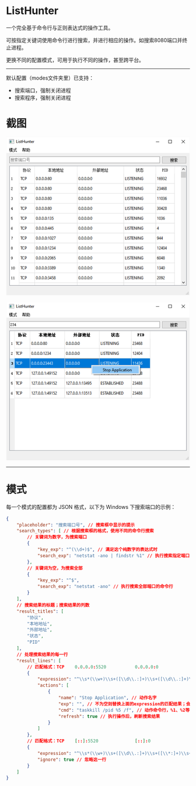 ListHunter
===

一个完全基于命令行与正则表达式的操作工具。

可按指定关键词使用命令行进行搜索，并进行相应的操作。如搜索8080端口并终止进程。

更换不同的配置模式，可用于执行不同的操作，甚至跨平台。

---

默认配置（modes文件夹里）已支持：

- 搜索端口，强制关闭进程
- 搜索程序，强制关闭进程



# 截图

![搜索全部端口](screenshots/search1.png)

![终止指定端口](screenshots/search2.png)



---

# 模式

每一个模式的配置都为 JSON 格式，以下为 Windows 下搜索端口的示例：

```json
{
    "placeholder": "搜索端口号", // 搜索框中显示的提示
    "search_types": [ // 根据搜索框的格式，使用不同的命令行搜索
        // 关键词为数字，为搜索端口
        {
            "key_exp": "^(\\d+)$", // 满足这个纯数字的表达式时
            "search_exp": "netstat -ano | findstr %1" // 执行搜索指定端口的命令行
        },
        // 关键词为空，为搜索全部
        {
            "key_exp": "^$",
            "search_exp": "netstat -ano" // 执行搜索全部端口的命令行
        }
    ],
    // 搜索结果的标题；搜索结果的列数
    "result_titles": [
        "协议",
        "本地地址",
        "外部地址",
        "状态",
        "PID"
    ],
    // 处理搜索结果的每一行
    "result_lines": [
        // 匹配格式：TCP    0.0.0.0:5520           0.0.0.0:0              LISTENING       24536
        {
            "expression": "^\\s*(\\w+)\\s+([\\d\\.:]+)\\s+([\\d\\.:]+)\\s+(\\w+)\\s+(\\d+)\\s*$",
            "actions": [
                {
                    "name": "Stop Application", // 动作名字
                    "exp": "", // 不为空则替换上面的expression的匹配结果；会继续影响后面action的参数
                    "cmd": "taskkill /pid %5 /f", // 动作命令行，%1、%2等会替换为正则捕获组
                    "refresh": true // 执行操作后，刷新搜索结果
                }
            ]
        },
        // 匹配格式：TCP    [::]:5520              [::]:0                 LISTENING       24536
        {
            "expression": "^\\s*(\\w+)\\s+([\\d\\.:]+)\\s+([\\*:]+)\\s+(\\d+)\\s*$",
            "ignore": true // 忽略这一行
        }
    ]
}
```

